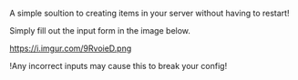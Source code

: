 A simple soultion to creating items in your server without having to restart!

Simply fill out the input form in the image below.

https://i.imgur.com/9RvoieD.png

!Any incorrect inputs may cause this to break your config!